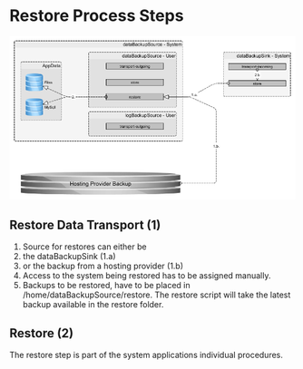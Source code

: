 # Restore Process Steps

![the restore process][restore process]

[restore process]: https://raw.githubusercontent.com/DomainDrivenArchitecture/ddaArchitecture/ali/images/10_backup/restore_phases.png "the restore process"


## Restore Data Transport (1)
1. Source for restores can either be
  1. the dataBackupSink (1.a)
  2. or the backup from a hosting provider (1.b)
2. Access to the system being restored has to be assigned manually.
3. Backups to be restored, have to be placed in /home/dataBackupSource/restore. The restore script will take the latest backup available in the restore folder.

## Restore (2)
The restore step is part of the system applications individual procedures.